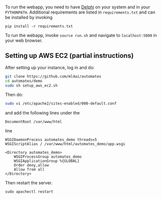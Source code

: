 To run the webapp, you need to have [Delphi](https://github.com/ml4ai/delphi) on
your system and in your `PYTHONPATH`. Additional requirements are listed in
`requirements.txt` and can be installed by invoking

```
pip install -r requirements.txt
```


To run the webapp, invoke `source run.sh` and navigate to `localhost:5000` in
your web browser.

Setting up AWS EC2 (partial instructions)
-----------------------------------------

After setting up your instance, log in and do:

```bash
git clone https://github.com/ml4ai/automates
cd automates/demo
sudo sh setup_aws_ec2.sh
```

Then do:

```bash
sudo vi /etc/apache2/sites-enabled/000-default.conf
```

and add the following lines under the 

```
DocumentRoot /var/www/html
```

line
```
WSGIDaemonProcess automates_demo threads=5
WSGIScriptAlias / /var/www/html/automates_demo/app.wsgi

<Directory automates_demo>
	WSGIProcessGroup automates_demo
	WSGIApplicationGroup %{GLOBAL}
	Order deny,allow
	Allow from all
</Directory>
```

Then restart the server.

```
sudo apachectl restart
```

